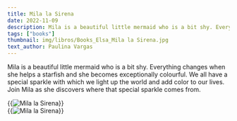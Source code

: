 ```yaml
---
title: Mila la Sirena
date: 2022-11-09
description: Mila is a beautiful little mermaid who is a bit shy. Everything changes when she helps a starfish and she becomes exceptionally colourful.
tags: ["books"]
thumbnail: img/libros/Books_Elsa_Mila la Sirena.jpg
text_author: Paulina Vargas
---
```


Mila is a beautiful little mermaid who is a bit shy. Everything changes when she helps a starfish and she becomes exceptionally colourful. We all have a special sparkle with which we light up the world and add color to our lives.<br>
Join Mila as she discovers where that special sparkle comes from.

{{<image class="rounded" src="img/libros/9_Book_Mila la Sirena.jpg" alt="Mila la Sirena">}}
<br>
{{<image class="rounded" src="img/libros/Books_Elsa_Mila la Sirena_2.jpg" alt="Mila la Sirena">}}